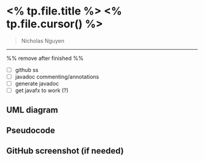 # <% tp.file.title %> <% tp.file.cursor() %>
> Nicholas Nguyen
___

%% remove after finished %%
- [ ] github ss
- [ ] javadoc commenting/annotations
- [ ] generate javadoc
- [ ] get javafx to work (?)

## UML diagram

## Pseudocode

## GitHub screenshot (if needed)
